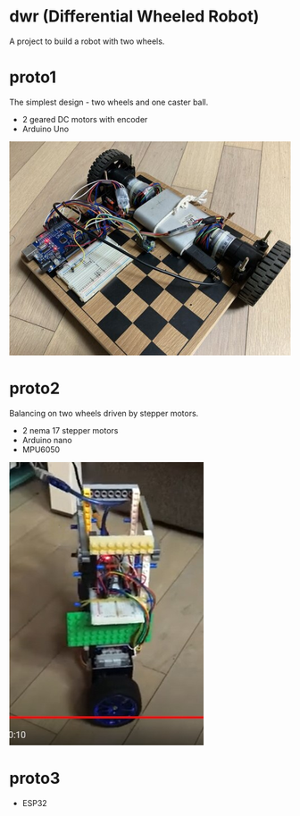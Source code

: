 # dwr (Differential Wheeled Robot)

A project to build a robot with two wheels.

# proto1

The simplest design - two wheels and one caster ball.

* 2 geared DC motors with encoder
* Arduino Uno

[![proto1](proto1/proto1.jpg)](https://youtu.be/fgpBi1nglc4)

# proto2

Balancing on two wheels driven by stepper motors.

* 2 nema 17 stepper motors
* Arduino nano
* MPU6050

[![proto2](proto2/proto2.jpg)](https://youtu.be/-58t6D5vS3g)

# proto3

* ESP32

